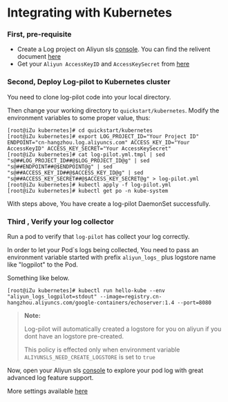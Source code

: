 # Integrating with Kubernetes

### First, pre-requisite

- Create a Log project on  Aliyun sls [console](https://sls.console.aliyun.com/#/). You can find the relivent document [here](https://help.aliyun.com/document_detail/48984.html?spm=5176.product28958.6.556.0y3TEz)
- Get your ```Aliyun AccessKeyID``` and ```AccessKeySecret``` from [here](https://ak-console.aliyun.com/#/accesskey)

### Second, Deploy Log-pilot to Kubernetes cluster

You need to clone log-pilot code into your local directory.

Then change your working directory to ```quickstart/kubernetes```. Modify the environment variables to some proper value, thus:

```
[root@iZu kubernetes]# cd quickstart/kubernetes
[root@iZu kubernetes]# export LOG_PROJECT_ID="Your Project ID" ENDPOINT="cn-hangzhou.log.aliyuncs.com" ACCESS_KEY_ID="Your AccessKeyID" ACCESS_KEY_SECRET="Your AccessKeySecret"
[root@iZu kubernetes]# cat log-pilot.yml.tmpl | sed "s@##LOG_PROJECT_ID##@$LOG_PROJECT_ID@g" | sed "s@##ENDPOINT##@$ENDPOINT@g" | sed "s@##ACCESS_KEY_ID##@$ACCESS_KEY_ID@g" | sed "s@##ACCESS_KEY_SECRET##@$ACCESS_KEY_SECRET@g" > log-pilot.yml
[root@iZu kubernetes]# kubectl apply -f log-pilot.yml
[root@iZu kubernetes]# kubectl get po -n kube-system
```

With steps above, You have create a log-pilot DaemonSet successfully.

### Third , Verify your log collector

Run a pod to verify that ```log-pilot``` has collect your log correctly.

In order to let your Pod`s logs being collected, You need to pass an environment variable started with prefix ```aliyun_logs_``` plus logstore name like "logpilot" to the Pod.

Something like below.
```
[root@iZu kubernetes]# kubectl run hello-kube --env "aliyun_logs_logpilot=stdout" --image=registry.cn-hangzhou.aliyuncs.com/google-containers/echoserver:1.4 --port=8080
```

> **Note:**
>
> Log-pilot will automatically created a logstore for you on aliyun if you dont have an logstore pre-created.
>
> This policy is effected only when environment variable ```ALIYUNSLS_NEED_CREATE_LOGSTORE``` is set to ```true```

Now, open your Aliyun sls [console](https://sls.console.aliyun.com/#/) to explore your pod log with great advanced log feature support.

More settings available [here](docs/output/aliyun_sls.md)
